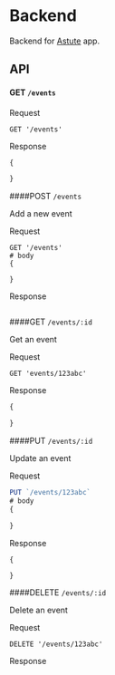 # Backend

Backend for [Astute](http://astute-dev.github.io/) app.

## API

#### GET `/events`

Request
```
GET '/events'
```

Response
```js
{

}
```


####POST `/events`

Add a new event

Request
```
GET '/events'
# body
{

}
```

Response
```
```


####GET `/events/:id`

Get an event

Request
```
GET 'events/123abc'
```

Response
```js
{

}
```


####PUT `/events/:id`

Update an event

Request
```js
PUT `/events/123abc`
# body
{

}
```

Response
```
{

}
```


####DELETE `/events/:id`

Delete an event

Request
```
DELETE '/events/123abc'
```

Response
```
```

